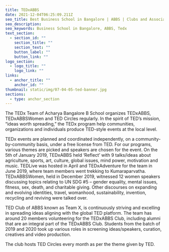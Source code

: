 ```yaml
---
title: TEDxABBS
date: 2021-12-04T06:25:09.211Z
seo_title: Best Business School in Bangalore | ABBS | Clubs and Associations | TEDxAbbs
seo_description: 
seo_keywords: Business School in Bangalore, ABBS, Tedx
text_section:
  - section_id: ""
    section_title: ""
    section_text: ""
    button_label: ""
    button_link: ""
logo_section:
  - logo_title: ""
    logo_link: ""
links:
  - anchor_title: ""
    anchor_id: ""
thumbnail: static/img/07-04-05-ted-banner.jpg
sections:
  - type: anchor_section
---
```

The TEDx Team of Acharya Bangalore B School organizes TEDxABBS, TEDxABBSWomen and TED Circles regularly. In the spirit of TED’s mission, “ideas worth spreading,” the TEDx program help communities, organizations and individuals produce TED-style events at the local level. 

TEDx events are planned and coordinated independently, on a community-by-community basis, under a free license from TED.
For our programs, various themes are picked and speakers are chosen for the event. On the 5th of January 2019, TEDxABBS held ‘Reflect’ with 9 talks/ideas about agriculture, sports, art, culture, global issues, mind power, motivation and music. 
TEDLive was hosted in April and TEDxAdventure for the team in June 2019, where team members went trekking to Kumaraparvatha. 
TEDxABBSWomen, held in December 2019, witnessed 12 women speakers discussing topics relating to UN SDG #5 – gender equality, mental issues, fitness, sex, death, and charitable giving. Other discourses on expanding and evolving identities, travel, womanhood, sustainability, invention, recycling and reviving were talked over. 

TED Club of ABBS known as Team X, is continuously striving and excelling in spreading ideas aligning with the global TED platform. The team has around 20 members volunteering for the TEDxABBS Club, including alumni that are an integral part of the TEDxABBS Club. 
Students from the batch of 2019 and 2020 took up various roles in screening ideas/speakers, 
curation, creatives and video production. 

The club hosts TED Circles every month as per the theme given by TED.